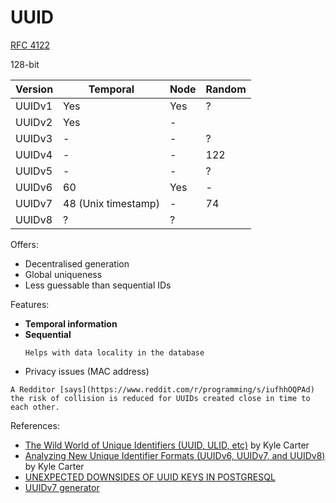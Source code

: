# UUID

[RFC 4122](https://datatracker.ietf.org/doc/html/rfc4122)

128-bit

| Version | Temporal | Node | Random |
|---------|----------|------|--------|
| UUIDv1  | Yes      | Yes  | ?      |
| UUIDv2  | Yes      | -    |        |
| UUIDv3  | -        | -    | ?      |
| UUIDv4  | -        | -    | 122    |
| UUIDv5  | -        | -    | ?      |
| UUIDv6  | 60       | Yes  | -      |
| UUIDv7  | 48 (Unix timestamp)     | -    | 74     |
| UUIDv8  | ?        | ?    |        |
  
Offers:
* Decentralised generation
* Global uniqueness
* Less guessable than sequential IDs

Features:
* **Temporal information**
* **Sequential**
  ~~~admonish question title="Why do we want sequential?"
  Helps with data locality in the database
  ~~~
* Privacy issues (MAC address)

~~~admonish question title="UUIDv7's risk of collision is lower than UUIDv4?"
A Redditor [says](https://www.reddit.com/r/programming/s/iufhhOQPAd) the risk of collision is reduced for UUIDs created close in time to each other.
~~~

References:
* [The Wild World of Unique Identifiers (UUID, ULID, etc)](https://blog.scaledcode.com/blog/wild-world-unique-id/) by Kyle Carter
* [Analyzing New Unique Identifier Formats (UUIDv6, UUIDv7, and UUIDv8)](https://blog.scaledcode.com/blog/analyzing-new-unique-id/) by Kyle Carter
* [UNEXPECTED DOWNSIDES OF UUID KEYS IN POSTGRESQL](https://www.cybertec-postgresql.com/en/unexpected-downsides-of-uuid-keys-in-postgresql/)
* [UUIDv7 generator](https://uuid7.com)

